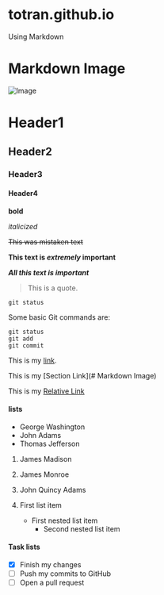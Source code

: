 # totran.github.io
Using Markdown

# Markdown Image
![Image](https://upload.wikimedia.org/wikipedia/commons/thumb/4/48/Markdown-mark.svg/1200px-Markdown-mark.svg.png)

# Header1
## Header2
### Header3
#### Header4

**bold**

*italicized*

~~This was mistaken text~~

**This text is _extremely_ important**

***All this text is important***

> This is a quote.

`git status`

Some basic Git commands are:
```
git status
git add
git commit
```

This is my [link](https://github.com/tommytran-8/totran.github.io.git).

This is my [Section Link](# Markdown Image)

This is my [Relative Link](./README.md)

#### lists
- George Washington
- John Adams
- Thomas Jefferson


1. James Madison
2. James Monroe
3. John Quincy Adams


1. First list item
   - First nested list item
     - Second nested list item


#### Task lists
- [x] Finish my changes
- [ ] Push my commits to GitHub
- [ ] Open a pull request
